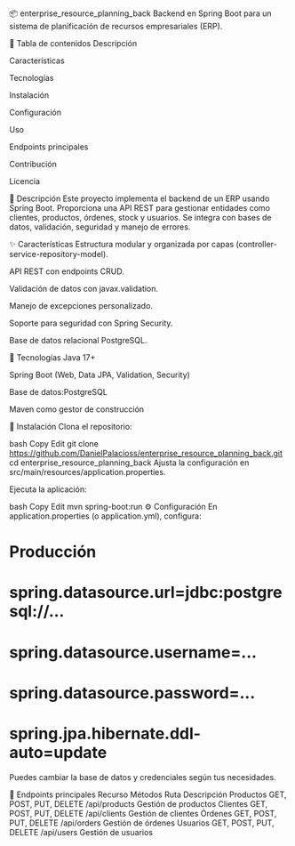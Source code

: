 📦 enterprise_resource_planning_back
Backend en Spring Boot para un sistema de planificación de recursos empresariales (ERP).

🧭 Tabla de contenidos
Descripción

Características

Tecnologías

Instalación

Configuración

Uso

Endpoints principales

Contribución

Licencia

📝 Descripción
Este proyecto implementa el backend de un ERP usando Spring Boot. Proporciona una API REST para gestionar entidades como clientes, productos, órdenes, stock y usuarios. Se integra con bases de datos, validación, seguridad y manejo de errores.

✨ Características
Estructura modular y organizada por capas (controller-service-repository-model).

API REST con endpoints CRUD.

Validación de datos con javax.validation.

Manejo de excepciones personalizado.

Soporte para seguridad con Spring Security.

Base de datos relacional PostgreSQL.

🧰 Tecnologías
Java 17+

Spring Boot (Web, Data JPA, Validation, Security)

Base de datos:PostgreSQL

Maven como gestor de construcción

🚀 Instalación
Clona el repositorio:

bash
Copy
Edit
git clone https://github.com/DanielPalacioss/enterprise_resource_planning_back.git
cd enterprise_resource_planning_back
Ajusta la configuración en src/main/resources/application.properties.

Ejecuta la aplicación:

bash
Copy
Edit
mvn spring-boot:run
⚙️ Configuración
En application.properties (o application.yml), configura:

# Producción
# spring.datasource.url=jdbc:postgresql://...
# spring.datasource.username=...
# spring.datasource.password=...
# spring.jpa.hibernate.ddl-auto=update
Puedes cambiar la base de datos y credenciales según tus necesidades.

📌 Endpoints principales
Recurso	Métodos	Ruta	Descripción
Productos	GET, POST, PUT, DELETE	/api/products	Gestión de productos
Clientes	GET, POST, PUT, DELETE	/api/clients	Gestión de clientes
Órdenes	GET, POST, PUT, DELETE	/api/orders	Gestión de órdenes
Usuarios	GET, POST, PUT, DELETE	/api/users	Gestión de usuarios
